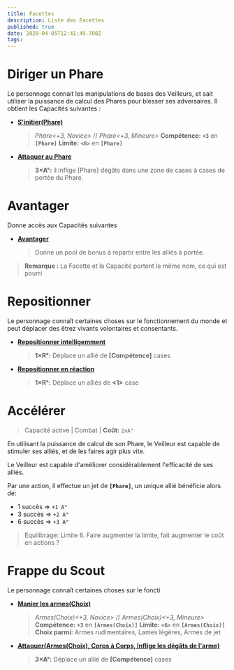 ```yaml
---
title: Facettes
description: Liste des Facettes
published: true
date: 2020-04-05T12:41:49.700Z
tags: 
---
```


# Diriger un Phare

Le personnage connait les manipulations de bases des Veilleurs, et sait utiliser la puissance de calcul des Phares pour blesser ses adversaires. 
Il obtient les Capacités suivantes :

* **[S'initier(Phare)](https://trello.com/c/okzDUbWA)**
   > *Phare<+3, Novice>* // *Phare<+3, Mineure>*
**Compétence:** **`+3`** en **`[Phare]`**
**Limite:** **`<6>`** en **`[Phare]`**
* **[Attaquer au Phare](https://trello.com/c/9B6oMv2y)**
    > **3×A°:** il inflige [Phare] dégâts dans une zone de <Phare> cases à <Phare> cases de portée du Phare.
  
# Avantager

Donne accès aux Capacités suivantes 
* **[Avantager](https://trello.com/c/NLGmyDx1)**
    > Donne un pool de bonus à repartir entre les alliés à portée.

> **Remarque :**
La Facette et la Capacité portent le même nom, ce qui est pourri
  
# Repositionner

Le personnage connaît certaines choses sur le fonctionnement du monde et peut déplacer des êtrez vivants volontaires et consentants. 

* **[Repositionner intelligemment](https://trello.com/c/LtzT3jLT)**
   > **1×R°:** Déplace un allié de **[Compétence]** cases
* **[Repositionner en réaction](https://trello.com/c/0pg5TgBj)**
    > **1×R°:** Déplace un alliés de **<1>** case
  
# Accélérer

> Capacité active | Combat |
> **Coût:** `2xA°`

En utilisant la puissance de calcul de son Phare, le Veilleur est capable de stimuler ses alliés, et de les faires agir plus vite.

Le Veilleur est capable d'améliorer considérablement l'efficacité de ses alliés.

Par une action, il effectue un jet de **`[Phare]`**, un unique allié bénéficie alors de: 

- 1 succès => `+1 A°`
- 3 succès => `+2 A°`
- 6 succès => `+3 A°`

> Equilibrage: Limite 6.
> Faire augmenter la limite, fait augmenter le coût en actions ?
  
# Frappe du Scout

Le personnage connaît certaines choses sur le foncti

* **[Manier les armes(Choix)](https://trello.com/c/8vrAmkjp/121-manier-les-armes-type-darme)**
    > *Armes(Choix)<+3, Novice>* // *Armes(Choix)<+3, Mineure>*
**Compétence:** **`+3`** en **`[Armes(Choix)]`**
**Limite:** **`<6>`** en **`[Armes(Choix)]`**
    > **Choix parmi:**
Armes rudimentaires, Lames légères, Armes de jet
* **[Attaquer(Armes(Choix), Corps à Corps, Inflige les dégâts de l'arme)](https://trello.com/c/WjgJTQTG)**
   > **3×A°:** Déplace un allié de **[Compétence]** cases
